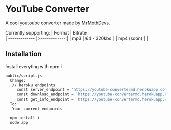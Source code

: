 
# YouTube Converter

A cool youtoube converter made by [MrMothDevs](https://github.com/MrMothDevs).

Currently supporting:
| Format        | Bitrate           
| ------------- |:-------------:| 
|   mp3         | 64 - 320kbs   | 
|   mp4 (soon)  |               | 



## Installation

Install everyting with npm i 
 ```bash
 public/script.js
   Change: 
    // heroku endpoints
      const server_endpoint = 'https://youtube-convertermd.herokuapp.com/'
      const download_endpoint = 'https://youtube-convertermd.herokuapp.com/download/'
      const get_info_endpoint = 'https://youtube-convertermd.herokuapp.com/getInfo/'
   To:
    Your current endpoints   
 ```
```bash
  npm install i
  node app
```
    


